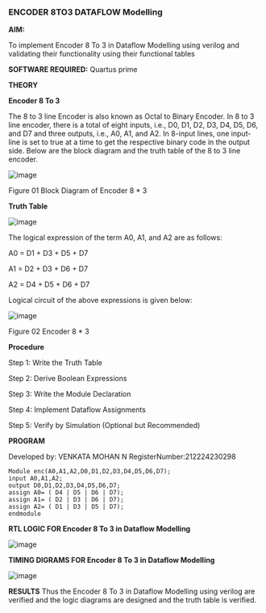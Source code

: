 ### ENCODER 8TO3 DATAFLOW Modelling

**AIM:**

To implement  Encoder 8 To 3 in Dataflow Modelling using verilog and validating their functionality using their functional tables

**SOFTWARE REQUIRED:** Quartus prime

**THEORY**

**Encoder 8 To 3**

The 8 to 3 line Encoder is also known as Octal to Binary Encoder. In 8 to 3 line encoder, there is a total of eight inputs, i.e., D0, D1, D2, D3, D4, D5, D6, and D7 and three outputs, i.e., A0, A1, and A2. In 8-input lines, one input-line is set to true at a time to get the respective binary code in the output side. Below are the block diagram and the truth table of the 8 to 3 line encoder.

![image](https://github.com/naavaneetha/ENCODER8TO3DATAFLOW/assets/154305477/0bc242c1-eb9e-4c47-afe5-30428470efc3)

Figure 01  Block Diagram of Encoder 8 * 3

**Truth Table**

![image](https://github.com/naavaneetha/ENCODER8TO3DATAFLOW/assets/154305477/35496b14-ae6e-4cd1-9abd-d6736b576575)

The logical expression of the term A0, A1, and A2 are as follows:

A0 = D1 + D3 + D5 + D7

A1 = D2 + D3 + D6 + D7

A2 = D4 + D5 + D6 + D7

Logical circuit of the above expressions is given below:

![image](https://github.com/naavaneetha/ENCODER8TO3DATAFLOW/assets/154305477/95acaee6-c873-4c75-89eb-ef09fb158053)

Figure 02  Encoder 8 * 3

**Procedure**

Step 1: Write the Truth Table

Step 2: Derive Boolean Expressions

Step 3: Write the Module Declaration

Step 4: Implement Dataflow Assignments

Step 5: Verify by Simulation (Optional but Recommended)

**PROGRAM**

 
Developed by: VENKATA MOHAN N RegisterNumber:212224230298

    Module enc(A0,A1,A2,D0,D1,D2,D3,D4,D5,D6,D7);
    input A0,A1,A2;
    output D0,D1,D2,D3,D4,D5,D6,D7;
    assign A0= ( D4 | D5 | D6 | D7);
    assign A1= ( D2 | D3 | D6 | D7);
    assign A2= ( D1 | D3 | D5 | D7);
    endmodule

    
**RTL LOGIC FOR Encoder 8 To 3 in Dataflow Modelling**

![image](https://github.com/user-attachments/assets/a1764fde-4c26-4f8b-8d96-5e29aee3be4f)


**TIMING DIGRAMS FOR Encoder 8 To 3 in Dataflow Modelling**

![image](https://github.com/user-attachments/assets/b9387d7c-b3a1-47b5-b23e-5725c8a159c8)


**RESULTS**
Thus the Encoder 8 To 3 in Dataflow Modelling using verilog are verified and the logic diagrams are designed and the truth table is verified.






